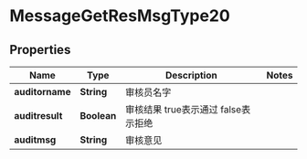 # MessageGetResMsgType20

## Properties
Name | Type | Description | Notes
------------ | ------------- | ------------- | -------------
**auditorname** | **String** | 审核员名字 | 
**auditresult** | **Boolean** | 审核结果 true表示通过 false表示拒绝 | 
**auditmsg** | **String** | 审核意见 | 
